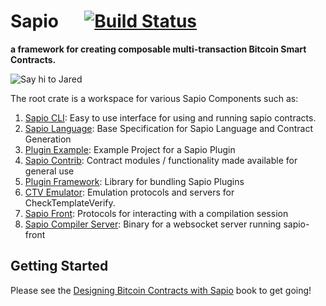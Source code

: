# Sapio &emsp; [![Build Status]][actions]
[Build Status]: https://github.com/sapio-lang/sapio/workflows/Continuous%20integration/badge.svg
[actions]: https://github.com/sapio-lang/sapio/actions?query=branch%3Amaster
**a framework for creating composable multi-transaction Bitcoin Smart Contracts.**

<img src="https://github.com/sapio-lang/sapio/raw/master/.github/logo.png" alt="Say hi to Jared">



The root crate is a workspace for various Sapio Components such as:

1. [Sapio CLI](cli/): Easy to use interface for using and running sapio contracts.
1. [Sapio Language](sapio/): Base Specification for Sapio Language and Contract Generation
1. [Plugin Example](plugin-example/): Example Project for a Sapio Plugin
1. [Sapio Contrib](sapio-contrib/): Contract modules / functionality made available for general use
1. [Plugin Framework](plugin/): Library for bundling Sapio Plugins
1. [CTV Emulator](ctv_emualtors/): Emulation protocols and servers for CheckTemplateVerify.
1. [Sapio Front](sapio-front/): Protocols for interacting with a compilation session
1. [Sapio Compiler Server](sapio-ws/): Binary for a websocket server running sapio-front

## Getting Started

Please see the [Designing Bitcoin Contracts with Sapio](https://learn.sapio-lang.org) book to get going!
